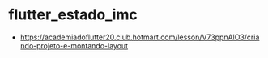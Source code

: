 # flutter_estado_imc

* https://academiadoflutter20.club.hotmart.com/lesson/V73ppnAlO3/criando-projeto-e-montando-layout